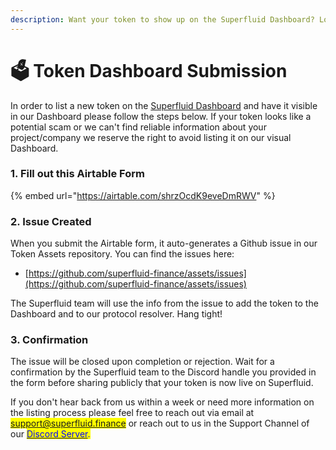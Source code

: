```yaml
---
description: Want your token to show up on the Superfluid Dashboard? Look no further.
---
```


# 🗳 Token Dashboard Submission

In order to list a new token on the [Superfluid Dashboard](https://app.superfluid.finance) and have it visible in our Dashboard please follow the steps below. If your token looks like a potential scam or we can't find reliable information about your project/company we reserve the right to avoid listing it on our visual Dashboard.

### 1. Fill out this Airtable Form

{% embed url="https://airtable.com/shrzOcdK9eveDmRWV" %}

### 2. Issue Created

When you submit the Airtable form, it auto-generates a Github issue in our Token Assets repository. You can find the issues here:

* [https://github.com/superfluid-finance/assets/issues](https://github.com/superfluid-finance/assets/issues)

The Superfluid team will use the info from the issue to add the token to the Dashboard and to our protocol resolver. Hang tight!

### 3. Confirmation

The issue will be closed upon completion or rejection. Wait for a confirmation by the Superfluid team to the Discord handle you provided in the form before sharing publicly that your token is now live on Superfluid.

If you don't hear back from us within a week or need more information on the listing process please feel free to reach out via email at <mark style="color:blue;">support@superfluid.finance</mark> or reach out to us in the Support Channel of our [<mark style="color:blue;">Discord Server</mark>](http://discord.superfluid.finance/)<mark style="color:blue;">.</mark>
